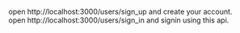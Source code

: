open http://localhost:3000/users/sign_up and create your account.<br>
open http://localhost:3000/users/sign_in and signin using this api.
